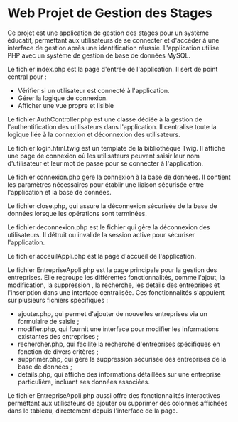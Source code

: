 # Web  Projet de Gestion des Stages

Ce projet est une application de gestion des stages pour un système éducatif, permettant aux utilisateurs de se connecter et d'accéder à une interface de gestion après une identification réussie. L'application utilise PHP avec un système de gestion de base de données MySQL.

Le fichier index.php est la page d'entrée de l'application. Il sert de point central pour :
- Vérifier si un utilisateur est connecté à l'application.
- Gérer la logique de connexion.
- Afficher une vue propre et lisible

Le fichier AuthController.php est une classe dédiée à la gestion de l'authentification des utilisateurs dans l'application. Il centralise toute la logique liée à la connexion et déconnexion des utilisateurs.

Le fichier  login.html.twig est un template de la bibliothèque Twig. Il  affiche une page de connexion où les utilisateurs peuvent saisir leur nom d'utilisateur et leur mot de passe pour se connecter à l'application.

Le fichier connexion.php gère  la connexion à la base de données. Il contient les paramètres nécessaires pour établir une liaison sécurisée entre l'application et la base de données.

Le fichier close.php, qui assure la déconnexion sécurisée de la base de données lorsque les opérations sont terminées.

Le fichier  deconnexion.php est le fichier qui gère la déconnexion des utilisateurs. Il détruit ou invalide la session active pour sécuriser l'application.

Le fichier acceuilAppli.php est la page d'accueil de l'application.

Le fichier EntrepriseAppli.php est la page principale pour la gestion des entreprises. Elle regroupe les différentes fonctionnalités, comme l'ajout, la modification, la suppression , la recherche, les details des entreprises et l'inscription dans une interface centralisée. Ces fonctionnalités s'appuient sur plusieurs fichiers spécifiques :
- ajouter.php, qui permet d'ajouter de nouvelles entreprises via un formulaire de saisie ;
- modifier.php, qui fournit une interface pour modifier les informations existantes des entreprises ;
- rechercher.php, qui facilite la recherche d'entreprises spécifiques en fonction de divers critères ;
- supprimer.php, qui gère la suppression sécurisée des entreprises de la base de données ;
- details.php, qui affiche des informations détaillées sur une entreprise particulière, incluant ses données associées.

Le fichier EntrepriseAppli.php  aussi offre des fonctionnalités interactives permettant aux utilisateurs de ajouter ou supprimer des colonnes affichées dans le tableau, directement depuis l'interface de la page.

